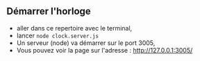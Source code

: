 ## Démarrer l'horloge
- aller dans ce repertoire avec le terminal,
- lancer `node clock.server.js`
- Un serveur (node) va démarrer sur le port 3005,
- Vous pouvez voir la page sur l'adresse : http://127.0.0.1:3005/